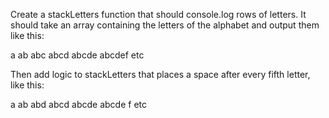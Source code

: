 Create a stackLetters function that should console.log rows of letters. It should take an array containing the letters of the alphabet and output them like this:

a
ab
abc
abcd
abcde
abcdef
etc

Then add logic to stackLetters that places a space after every fifth letter, like this:

a
ab
abd
abcd
abcde
abcde f
etc